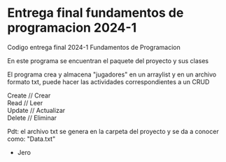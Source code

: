 # Entrega final fundamentos de programacion 2024-1
Codigo entrega final 2024-1 Fundamentos de Programacion

En este programa se encuentran el paquete del proyecto y sus clases

El programa crea y almacena "jugadores" en un arraylist y en un archivo
formato txt, puede hacer las actividades correspondientes a un CRUD

Create // Crear<br />
Read // Leer<br />
Update // Actualizar<br />
Delete // Eliminar<br />

Pdt: el archivo txt se genera en la carpeta del proyecto y se da a conocer
como: "Data.txt"

- Jero
